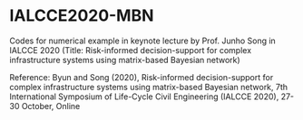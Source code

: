 # IALCCE2020-MBN
Codes for numerical example in keynote lecture by Prof. Junho Song in IALCCE 2020 (Title: Risk-informed decision-support for complex infrastructure systems using matrix-based Bayesian network)

Reference:
Byun and Song (2020), Risk-informed decision-support for complex infrastructure systems using matrix-based Bayesian network, 7th International Symposium of Life-Cycle Civil Engineering (IALCCE 2020), 27-30 October, Online
